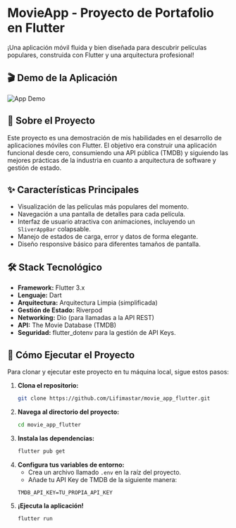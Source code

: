 # MovieApp - Proyecto de Portafolio en Flutter

¡Una aplicación móvil fluida y bien diseñada para descubrir películas populares, construida con Flutter y una arquitectura profesional!

## 🎬 Demo de la Aplicación

![App Demo](assets/movieapp.gif)

## 🌟 Sobre el Proyecto

Este proyecto es una demostración de mis habilidades en el desarrollo de aplicaciones móviles con Flutter. El objetivo era construir una aplicación funcional desde cero, consumiendo una API pública (TMDB) y siguiendo las mejores prácticas de la industria en cuanto a arquitectura de software y gestión de estado.

## ✨ Características Principales

-   Visualización de las películas más populares del momento.
-   Navegación a una pantalla de detalles para cada película.
-   Interfaz de usuario atractiva con animaciones, incluyendo un `SliverAppBar` colapsable.
-   Manejo de estados de carga, error y datos de forma elegante.
-   Diseño responsive básico para diferentes tamaños de pantalla.

## 🛠️ Stack Tecnológico

-   **Framework:** Flutter 3.x
-   **Lenguaje:** Dart
-   **Arquitectura:** Arquitectura Limpia (simplificada)
-   **Gestión de Estado:** Riverpod
-   **Networking:** Dio (para llamadas a la API REST)
-   **API:** The Movie Database (TMDB)
-   **Seguridad:** flutter_dotenv para la gestión de API Keys.

## 🚀 Cómo Ejecutar el Proyecto

Para clonar y ejecutar este proyecto en tu máquina local, sigue estos pasos:

1.  **Clona el repositorio:**
    ```sh
    git clone https://github.com/Lifimastar/movie_app_flutter.git
    ```
2.  **Navega al directorio del proyecto:**
    ```sh
    cd movie_app_flutter
    ```
3.  **Instala las dependencias:**
    ```sh
    flutter pub get
    ```
4.  **Configura tus variables de entorno:**
    -   Crea un archivo llamado `.env` en la raíz del proyecto.
    -   Añade tu API Key de TMDB de la siguiente manera:
      ```
      TMDB_API_KEY=TU_PROPIA_API_KEY
      ```
5.  **¡Ejecuta la aplicación!**
    ```sh
    flutter run
    ```